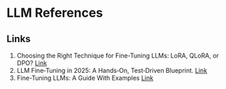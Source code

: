 # LLM References
## Links
1. Choosing the Right Technique for Fine-Tuning LLMs: LoRA, QLoRA, or DPO? <a href="https://blog.gopenai.com/choosing-the-right-technique-for-fine-tuning-llms-lora-qlora-or-dpo-18dab048c738">Link</a>
2. LLM Fine‑Tuning in 2025: A Hands‑On, Test‑Driven Blueprint. <a href="https://medium.com/%40tabers77/llm-fine-tuning-in-2025-a-hands-on-test-driven-blueprint-dd1c7887bb99">Link</a>
3. Fine-Tuning LLMs: A Guide With Examples <a href="https://www.datacamp.com/tutorial/fine-tuning-large-language-models">Link</a>
